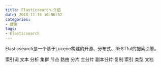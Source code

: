 ```yaml
---
title: Elasticsearch-介绍
date: 2018-11-18 16:56:57
categories:
- 搜索
tags:
- Elasticsearch
---
```


Elasticsearch是一个基于Lucene构建的开源、分布式、RESTful的搜索引擎。

索引词
文本
分析
集群
节点
路由
分片
主分片
副本分片
复制
索引
类型
文档